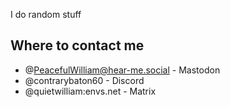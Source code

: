 I do random stuff

## Where to contact me
- @PeacefulWilliam@hear-me.social - Mastodon
- @contrarybaton60 - Discord
- @quietwilliam:envs.net - Matrix
